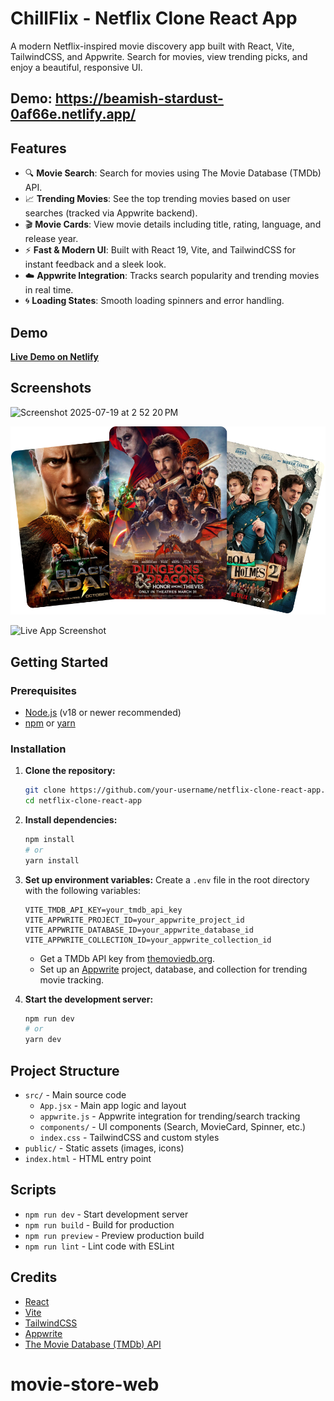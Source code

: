 # ChillFlix - Netflix Clone React App

A modern Netflix-inspired movie discovery app built with React, Vite, TailwindCSS, and Appwrite. Search for movies, view trending picks, and enjoy a beautiful, responsive UI.
## Demo: https://beamish-stardust-0af66e.netlify.app/
## Features

- 🔍 **Movie Search**: Search for movies using The Movie Database (TMDb) API.
- 📈 **Trending Movies**: See the top trending movies based on user searches (tracked via Appwrite backend).
- 🎬 **Movie Cards**: View movie details including title, rating, language, and release year.
- ⚡ **Fast & Modern UI**: Built with React 19, Vite, and TailwindCSS for instant feedback and a sleek look.
- ☁️ **Appwrite Integration**: Tracks search popularity and trending movies in real time.
- 🌀 **Loading States**: Smooth loading spinners and error handling.

## Demo

**[Live Demo on Netlify](https://beamish-stardust-0af66e.netlify.app/)**

## Screenshots

<img width="1436" height="901" alt="Screenshot 2025-07-19 at 2 52 20 PM" src="https://github.com/user-attachments/assets/c6a0d900-8704-4d4b-95f8-8a2d0c503be0" />

![App Screenshot](public/hero.png)

![Live App Screenshot](https://beamish-stardust-0af66e.netlify.app/screenshot.png)

## Getting Started

### Prerequisites
- [Node.js](https://nodejs.org/) (v18 or newer recommended)
- [npm](https://www.npmjs.com/) or [yarn](https://yarnpkg.com/)

### Installation

1. **Clone the repository:**
   ```bash
   git clone https://github.com/your-username/netflix-clone-react-app.git
   cd netflix-clone-react-app
   ```
2. **Install dependencies:**
   ```bash
   npm install
   # or
   yarn install
   ```
3. **Set up environment variables:**
   Create a `.env` file in the root directory with the following variables:
   ```env
   VITE_TMDB_API_KEY=your_tmdb_api_key
   VITE_APPWRITE_PROJECT_ID=your_appwrite_project_id
   VITE_APPWRITE_DATABASE_ID=your_appwrite_database_id
   VITE_APPWRITE_COLLECTION_ID=your_appwrite_collection_id
   ```
   - Get a TMDb API key from [themoviedb.org](https://www.themoviedb.org/settings/api).
   - Set up an [Appwrite](https://appwrite.io/) project, database, and collection for trending movie tracking.

4. **Start the development server:**
   ```bash
   npm run dev
   # or
   yarn dev
   ```

## Project Structure

- `src/` - Main source code
  - `App.jsx` - Main app logic and layout
  - `appwrite.js` - Appwrite integration for trending/search tracking
  - `components/` - UI components (Search, MovieCard, Spinner, etc.)
  - `index.css` - TailwindCSS and custom styles
- `public/` - Static assets (images, icons)
- `index.html` - HTML entry point

## Scripts

- `npm run dev` - Start development server
- `npm run build` - Build for production
- `npm run preview` - Preview production build
- `npm run lint` - Lint code with ESLint

## Credits

- [React](https://react.dev/)
- [Vite](https://vitejs.dev/)
- [TailwindCSS](https://tailwindcss.com/)
- [Appwrite](https://appwrite.io/)
- [The Movie Database (TMDb) API](https://www.themoviedb.org/documentation/api)




# movie-store-web
